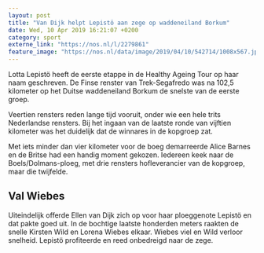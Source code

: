 ```yaml
---
layout: post
title: "Van Dijk helpt Lepistö aan zege op waddeneiland Borkum"
date: Wed, 10 Apr 2019 16:21:07 +0200
category: sport
externe_link: "https://nos.nl/l/2279861"
feature_image: "https://nos.nl/data/image/2019/04/10/542714/1008x567.jpg"
---
```


<p>Lotta Lepistö heeft de eerste etappe in de Healthy Ageing Tour op haar naam geschreven. De Finse renster van Trek-Segafredo was na 102,5 kilometer op het Duitse waddeneiland Borkum de snelste van de eerste groep.</p>
<p>Veertien rensters reden lange tijd vooruit, onder wie een hele trits Nederlandse rensters. Bij het ingaan van de laatste ronde van vijftien kilometer was het duidelijk dat de winnares in de kopgroep zat.</p>
<p>Met iets minder dan vier kilometer voor de boeg demarreerde Alice Barnes en de Britse had een handig moment gekozen. Iedereen keek naar de Boels/Dolmans-ploeg, met drie rensters hofleverancier van de kopgroep, maar die twijfelde.</p>
<h2>Val Wiebes</h2>
<p>Uiteindelijk offerde Ellen van Dijk zich op voor haar ploeggenote Lepistö en dat pakte goed uit. In de bochtige laatste honderden meters raakten de snelle Kirsten Wild en Lorena Wiebes elkaar. Wiebes viel en Wild verloor snelheid. Lepistö profiteerde en reed onbedreigd naar de zege.</p>

